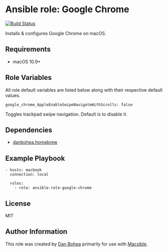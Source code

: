 # Ansible role: Google Chrome

[![Build Status](https://travis-ci.org/danbohea/ansible-role-google-chrome.svg?branch=master)](https://travis-ci.org/danbohea/ansible-role-google-chrome)

Installs & configures Google Chrome on macOS.


## Requirements

- macOS 10.9+


## Role Variables

All role default variables are listed below along with their respective default values.

```
google_chrome_AppleEnableSwipeNavigateWithScrolls: false
```

Toggles trackpad swipe navigation. Default is to disable it.


## Dependencies

- [danbohea.homebrew](https://galaxy.ansible.com/danbohea/homebrew)


## Example Playbook

```
- hosts: macbook
  connection: local

  roles:
    - role: ansible-role-google-chrome
```

## License

MIT


## Author Information

This role was created by [Dan Bohea](http://bohea.co.uk) primarily for use with [Macsible](https://github.com/danbohea/macsible).

